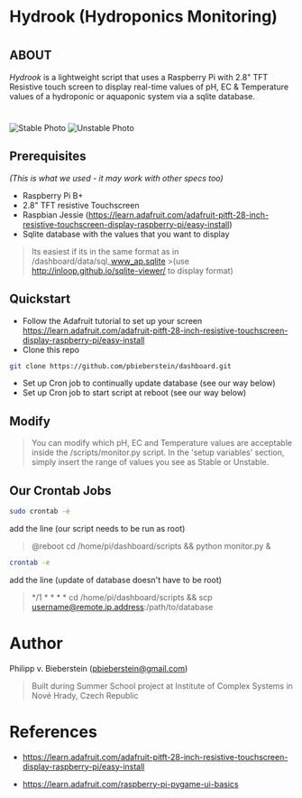 # Hydrook (Hydroponics Monitoring)
# 
#
## ABOUT
*Hydrook* is a lightweight script that uses a Raspberry Pi with 2.8" TFT Resistive touch screen to display real-time values of pH, EC & Temperature values of a hydroponic or aquaponic system via a sqlite database.
#
![Stable Photo](https://github.com/pbieberstein/dashboard/blob/master/samples/stable_sample.jpg?raw=true)
![Unstable Photo](https://github.com/pbieberstein/dashboard/blob/master/samples/unstable_sample.jpg?raw=true)


## Prerequisites 
*(This is what we used - it may work with other specs too)*
- Raspberry Pi B+
- 2.8" TFT resistive Touchscreen
- Raspbian Jessie (https://learn.adafruit.com/adafruit-pitft-28-inch-resistive-touchscreen-display-raspberry-pi/easy-install)
- Sqlite database with the values that you want to display 

>Its easiest if its in the same format as in /dashboard/data/sql_www_ap.sqlite >(use http://inloop.github.io/sqlite-viewer/ to display format)

## Quickstart
- Follow the Adafruit tutorial to set up your screen https://learn.adafruit.com/adafruit-pitft-28-inch-resistive-touchscreen-display-raspberry-pi/easy-install
- Clone this repo
```sh
git clone https://github.com/pbieberstein/dashboard.git
```
- Set up Cron job to continually update database (see our way below)
- Set up Cron job to start script at reboot (see our way below) 

## Modify
>You can modify which pH, EC and Temperature values are acceptable inside the /scripts/monitor.py script. In the 'setup variables' section, simply insert the range of values you see as Stable or Unstable.


## Our Crontab Jobs
```sh
sudo crontab -e
```
add the line (our script needs to be run as root)
>@reboot cd /home/pi/dashboard/scripts && python monitor.py &

```sh
crontab -e
```
add the line (update of database doesn't have to be root)
>*/1 * * * * cd /home/pi/dashboard/scripts && scp username@remote.ip.address:/path/to/database

# Author
Philipp v. Bieberstein (pbieberstein@gmail.com)
>Built during Summer School project at Institute of Complex Systems in Nové Hrady, Czech Republic
# References
- https://learn.adafruit.com/adafruit-pitft-28-inch-resistive-touchscreen-display-raspberry-pi/easy-install

- https://learn.adafruit.com/raspberry-pi-pygame-ui-basics
